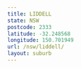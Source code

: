 ```yaml
---
title: LIDDELL
state: NSW
postcode: 2333
latitude: -32.248568
longitude: 150.701949
url: /nsw/liddell/
layout: suburb
---
```

